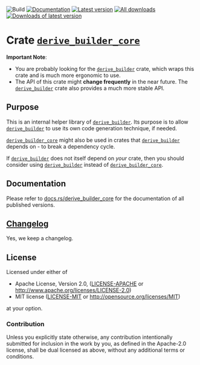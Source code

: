 ![Build](https://github.com/colin-kiegel/rust-derive-builder/workflows/Build/badge.svg?branch=master)
[![Documentation](https://docs.rs/derive_builder_core/badge.svg)](https://docs.rs/derive_builder_core)
[![Latest version](https://img.shields.io/crates/v/derive_builder_core.svg)](https://crates.io/crates/derive_builder_core)
[![All downloads](https://img.shields.io/crates/d/derive_builder_core.svg)](https://crates.io/crates/derive_builder_core)
[![Downloads of latest version](https://img.shields.io/crates/dv/derive_builder_core.svg)](https://crates.io/crates/derive_builder_core)

# Crate [`derive_builder_core`]

**Important Note**:

* You are probably looking for the [`derive_builder`] crate,
  which wraps this crate and is much more ergonomic to use.
* The API of this crate might **change frequently** in the near future.
  The [`derive_builder`] crate also provides a much more stable API.

## Purpose

This is an internal helper library of [`derive_builder`]. Its purpose is to
allow [`derive_builder`] to use its own code generation technique, if needed.

[`derive_builder_core`] might also be used in crates that [`derive_builder`]
depends on - to break a dependency cycle.

If [`derive_builder`] does not itself depend on _your_ crate, then you
should consider using [`derive_builder`] instead of [`derive_builder_core`].

[`derive_builder`]: https://crates.io/crates/derive_builder
[`derive_builder_core`]: https://crates.io/crates/derive_builder_core

## Documentation

Please refer to
[docs.rs/derive_builder_core](https://docs.rs/derive_builder_core)
for the documentation of all published versions.

## [Changelog](CHANGELOG.md)

Yes, we keep a changelog.

## License

Licensed under either of

- Apache License, Version 2.0, ([LICENSE-APACHE](LICENSE-APACHE) or <http://www.apache.org/licenses/LICENSE-2.0>)
- MIT license ([LICENSE-MIT](LICENSE-MIT) or <http://opensource.org/licenses/MIT>)

at your option.

### Contribution

Unless you explicitly state otherwise, any contribution intentionally
submitted for inclusion in the work by you, as defined in the Apache-2.0
license, shall be dual licensed as above, without any additional terms or
conditions.
